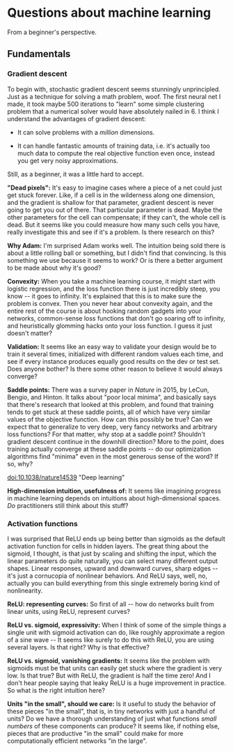# Questions about machine learning

From a beginner's perspective.

## Fundamentals

### Gradient descent

To begin with, stochastic gradient descent seems stunningly unprincipled. Just
as a technique for solving a math problem, woof. The first neural net I made,
it took maybe 500 iterations to "learn" some simple clustering problem that a
numerical solver would have absolutely nailed in 6. I think I understand the
advantages of gradient descent:

-    It can solve problems with a _million_ dimensions.

-    It can handle fantastic amounts of training data, i.e. it's actually too
     much data to compute the real objective function even once, instead you
     get very noisy approximations.

Still, as a beginner, it was a little hard to accept.

**"Dead pixels":** It's easy to imagine cases where a piece of a net could just
get stuck forever. Like, if a cell is in the wilderness along one dimension,
and the gradient is shallow for that parameter, gradient descent is never going
to get you out of there. That particular parameter is dead. Maybe the other
parameters for the cell can compensate; if they can't, the whole cell is dead.
But it seems like you could measure how many such cells you have, really
investigate this and see if it's a problem. Is there research on this?

**Why Adam:** I'm surprised Adam works well. The intuition being sold there is
about a little rolling ball or something, but I didn't find that convincing. Is
this something we use because it seems to work? Or is there a better argument
to be made about why it's good?

**Convexity:** When you take a machine learning course, it might start with
logistic regression, and the loss function there is just incredibly steep, you
know -- it goes to infinity. It's explained that this is to make sure the
problem is convex. Then you never hear about convexity again, and the entire
rest of the course is about hooking random gadgets into your networks,
common-sense loss functions that don't go soaring off to infinity, and
heuristically glomming hacks onto your loss function. I guess it just doesn't
matter?

**Validation:** It seems like an easy way to validate your design would be to
train it several times, initialized with different random values each time, and
see if every instance produces equally good results on the dev or test set.
Does anyone bother? Is there some other reason to believe it would always
converge?

**Saddle points:** There was a survey paper in _Nature_ in 2015, by LeCun,
Bengio, and Hinton. It talks about "poor local minima", and basically says that
there's research that looked at this problem, and found that training tends to
get stuck at these saddle points, all of which have very similar values of the
objective function. How can this possibly be true? Can we expect that to
generalize to very deep, very fancy networks and arbitrary loss functions? For
that matter, why stop at a saddle point? Shouldn't gradient descent continue in
the downhill direction? More to the point, does training actually converge at
these saddle points -- do our optimization algorithms find "minima" even in the
most generous sense of the word? If so, why?

<doi:10.1038/nature14539> "Deep learning"

**High-dimension intuition, usefulness of:** It seems like imagining progress
in machine learning depends on intuitions about high-dimensional spaces. *Do*
practitioners still think about this stuff?


### Activation functions

I was surprised that ReLU ends up being better than sigmoids as the default
activation function for cells in hidden layers. The great thing about the
sigmoid, I thought, is that just by scaling and shifting the input, which the
linear parameters do quite naturally, you can select many different output
shapes. Linear responses, upward and downward curves, sharp edges -- it's just
a cornucopia of nonlinear behaviors. And ReLU says, well, no, actually you can
build everything from this single extremely boring kind of nonlinearity.

**ReLU: representing curves:** So first of all -- how do networks built from
linear units, using ReLU, represent curves?

**ReLU vs. sigmoid, expressivity:** When I think of some of the simple things a
single unit with sigmoid activation can do, like roughly approximate a region
of a sine wave -- It seems like surely to do this with ReLU, you are using
several layers. Is that right? Why is that effective?

**ReLU vs. sigmoid, vanishing gradients:** It seems like the problem with
sigmoids must be that units can easily get stuck where the gradient is very
low. Is that true? But with ReLU, the gradient is half the time zero! And I
don't hear people saying that leaky ReLU is a huge improvement in practice. So
what is the right intuition here?

**Units "in the small", should we care:** Is it useful to study the behavior of
these pieces "in the small", that is, in tiny networks with just a handful of
units? Do we have a thorough understanding of just what functions *small
numbers* of these components can produce? It seems like, if nothing else,
pieces that are productive "in the small" could make for more computationally
efficient networks "in the large".

